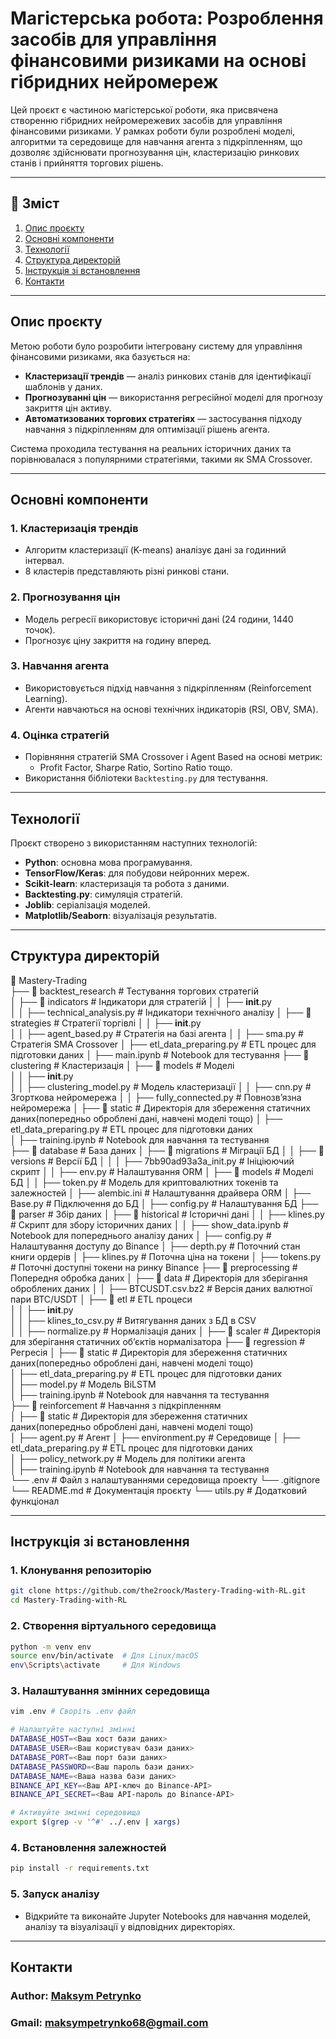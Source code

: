 # Магістерська робота: Розроблення засобів для управління фінансовими ризиками на основі гібридних нейромереж

Цей проєкт є частиною магістерської роботи, яка присвячена створенню гібридних нейромережевих засобів для управління фінансовими ризиками. У рамках роботи були розроблені моделі, алгоритми та середовище для навчання агента з підкріпленням, що дозволяє здійснювати прогнозування цін, кластеризацію ринкових станів і прийняття торгових рішень.

---

## 📑 Зміст
1. [Опис проєкту](#опис-проєкту)
2. [Основні компоненти](#основні-компоненти)
3. [Технології](#технології)
4. [Структура директорій](#структура-директорій)
5. [Інструкція зі встановлення](#інструкція-зі-встановлення)
6. [Контакти](#контакти)

---

## Опис проєкту

Метою роботи було розробити інтегровану систему для управління фінансовими ризиками, яка базується на:
- **Кластеризації трендів** — аналіз ринкових станів для ідентифікації шаблонів у даних.
- **Прогнозуванні цін** — використання регресійної моделі для прогнозу закриття цін активу.
- **Автоматизованих торгових стратегіях** — застосування підходу навчання з підкріпленням для оптимізації рішень агента.

Система проходила тестування на реальних історичних даних та порівнювалася з популярними стратегіями, такими як SMA Crossover.

---

## Основні компоненти

### 1. **Кластеризація трендів**
- Алгоритм кластеризації (K-means) аналізує дані за годинний інтервал.
- 8 кластерів представляють різні ринкові стани.

### 2. **Прогнозування цін**
- Модель регресії використовує історичні дані (24 години, 1440 точок).
- Прогнозує ціну закриття на годину вперед.

### 3. **Навчання агента**
- Використовується підхід навчання з підкріпленням (Reinforcement Learning).
- Агенти навчаються на основі технічних індикаторів (RSI, OBV, SMA).

### 4. **Оцінка стратегій**
- Порівняння стратегій SMA Crossover і Agent Based на основі метрик:
  - Profit Factor, Sharpe Ratio, Sortino Ratio тощо.
- Використання бібліотеки `Backtesting.py` для тестування.

---

## Технології

Проєкт створено з використанням наступних технологій:
- **Python**: основна мова програмування.
- **TensorFlow/Keras**: для побудови нейронних мереж.
- **Scikit-learn**: кластеризація та робота з даними.
- **Backtesting.py**: симуляція стратегій.
- **Joblib**: серіалізація моделей.
- **Matplotlib/Seaborn**: візуалізація результатів.

---

## Структура директорій

📂 Mastery-Trading  
├── 📂 backtest_research                # Тестування торгових стратегій  
│   ├── 📂 indicators                   # Індикатори для стратегій
│   │   ├── __init__.py                 
│   │   ├── technical_analysis.py       # Індикатори технічного аналізу
│   ├── 📂 strategies                   # Стратегії торгівлі
│   │   ├── __init__.py                 
│   │   ├── agent_based.py              # Стратегія на базі агента
│   │   ├── sma.py                      # Стратегія SMA Crossover
│   ├── etl_data_preparing.py           # ETL процес для підготовки даних
│   ├── main.ipynb                      # Notebook для тестування
├── 📂 clustering                       # Кластеризація
│   ├── 📂 models                       # Моделі  
│   │   ├── __init__.py                 
│   │   ├── clustering_model.py         # Модель кластеризації
│   │   ├── cnn.py                      # Згорткова нейромережа 
│   │   ├── fully_connected.py          # Повнозвʼязна нейромережа
│   ├── 📂 static                       # Директорія для збереження статичних даних(попередньо оброблені дані, навчені моделі тощо)
│   ├── etl_data_preparing.py           # ETL процес для підготовки даних  
│   ├── training.ipynb                  # Notebook для навчання та тестування  
├── 📂 database                         # База даних
│   ├── 📂 migrations                   # Міграції БД
│   │   ├── 📂 versions                 # Версії БД
│   │   │   ├── 7bb90ad93a3a_init.py    # Ініціюючий скрипт
│   │   ├── env.py                      # Налаштування ORM
│   ├── 📂 models                       # Моделі БД
│   │   ├── token.py                    # Модель для криптовалютних токенів та залежностей
│   ├── alembic.ini                     # Налаштування драйвера ORM
│   ├── Base.py                         # Підключення до БД
│   ├── config.py                       # Налаштування БД
├── 📂 parser                           # Збір даних
│   ├── 📂 historical                   # Історичні дані
│   │   ├── klines.py                   # Скрипт для збору історичних даних
│   │   ├── show_data.ipynb             # Notebook для попереднього аналізу даних
│   ├── config.py                       # Налаштування доступу до Binance
│   ├── depth.py                        # Поточний стан книги ордерів
│   ├── klines.py                       # Поточна ціна на токени
│   ├── tokens.py                       # Поточні доступні токени на ринку Binance
├── 📂 preprocessing                    # Попередня обробка даних
│   ├── 📂 data                         # Директорія для зберігання оброблених даних
│   │   ├── BTCUSDT.csv.bz2             # Версія даних валютної пари BTC/USDT
│   ├── 📂 etl                          # ETL процеси  
│   │   ├── __init__.py                 
│   │   ├── klines_to_csv.py            # Витягування даних з БД в CSV  
│   │   ├── normalize.py                # Нормалізація даних
│   ├── 📂 scaler                       # Директорія для зберігання статичних обʼєктів нормалізатора
├── 📂 regression                       # Регресія
│   ├── 📂 static                       # Директорія для збереження статичних даних(попередньо оброблені дані, навчені моделі тощо)  
│   ├── etl_data_preparing.py           # ETL процес для підготовки даних  
│   ├── model.py                        # Модель BiLSTM  
│   ├── training.ipynb                  # Notebook для навчання та тестування  
├── 📂 reinforcement                    # Навчання з підкріпленням  
│   ├── 📂 static                       # Директорія для збереження статичних даних(попередньо оброблені дані, навчені моделі тощо)  
│   ├── agent.py                        # Агент
│   ├── environment.py                  # Середовище
│   ├── etl_data_preparing.py           # ETL процес для підготовки даних  
│   ├── policy_network.py               # Модель для політики агента  
│   ├── training.ipynb                  # Notebook для навчання та тестування  
└── .env                                # Файл з налаштуваннями середовища проекту 
└── .gitignore                          
└── README.md                           # Документація проєкту 
└── utils.py                            # Додатковий функціонал

---

## Інструкція зі встановлення

### 1. Клонування репозиторію
```bash
git clone https://github.com/the2roock/Mastery-Trading-with-RL.git
cd Mastery-Trading-with-RL
```
### 2. Створення віртуального середовища
```bash
python -m venv env
source env/bin/activate  # Для Linux/macOS
env\Scripts\activate     # Для Windows
```
### 3. Налаштування змінних середовища
```bash
vim .env # Своріть .env файл

# Налаштуйте наступні змінні
DATABASE_HOST=<Ваш хост бази даних>
DATABASE_USER=<Ваш користувач бази даних>
DATABASE_PORT=<Ваш порт бази даних>
DATABASE_PASSWORD=<Ваш пароль бази даних>
DATABASE_NAME=<Ваша назва бази даних>
BINANCE_API_KEY=<Ваш АРІ-ключ до Binance-API>
BINANCE_API_SECRET=<Ваш АРІ-пароль до Binance-API>

# Активуйте змінні середовища
export $(grep -v '^#' ../.env | xargs)
```
### 4. Встановлення залежностей
```bash
pip install -r requirements.txt
```
### 5. Запуск аналізу
* Відкрийте та виконайте Jupyter Notebooks для навчання моделей, аналізу та візуалізації у відповідних директоріях.
---

## Контакти
### Author: [Maksym Petrynko](https://github.com/the2roock)
### Gmail: maksympetrynko68@gmail.com
